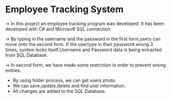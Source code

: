 # Employee Tracking System

-> In this project an employee tracking program was developed. It has been developed with C# and Microsoft SQL connection. 

-> By typing in the username and the password in the first form,users can move onto the second form. If the usertype in their password
wrong 3 times, system locks itself.Username and Password data is being extracted from SQL Database.

-> In second form, we have made some restriction in order to prevent wrong entries.
   - By using folder process, we can get users photo. 
   - We can save,update,delete and find user information.
   - All changes are added to the SQL Database.
 
